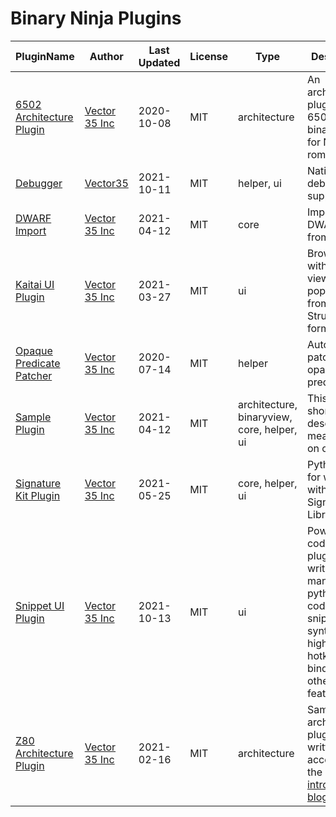 # Binary Ninja Plugins

| PluginName | Author | Last Updated | License | Type | Description |
|------------|--------|--------------|---------|----------|-------------|
|[6502 Architecture Plugin](https://github.com/Vector35/6502)|[Vector 35 Inc](https://github.com/Vector35)|2020-10-08|MIT|architecture|An architecture plugin for 6502 and binary view for NES roms.|
|[Debugger](https://github.com/Vector35/debugger)|[Vector35](https://github.com/Vector35)|2021-10-11|MIT|helper, ui|Native debugger support|
|[DWARF Import](https://github.com/Vector35/dwarf_import)|[Vector 35 Inc](https://github.com/Vector35)|2021-04-12|MIT|core|Imports DWARF Info from ELFs|
|[Kaitai UI Plugin](https://github.com/Vector35/kaitai)|[Vector 35 Inc](https://github.com/Vector35)|2021-03-27|MIT|ui|Browse hex with a tree view populated from Kaitai Struct formats.|
|[Opaque Predicate Patcher](https://github.com/Vector35/OpaquePredicatePatcher)|[Vector 35 Inc](https://github.com/Vector35)|2020-07-14|MIT|helper|Automatically patch opaque predicates|
|[Sample Plugin](https://github.com/Vector35/sample_plugin)|[Vector 35 Inc](https://github.com/Vector35)|2021-04-12|MIT|architecture, binaryview, core, helper, ui|This is a short description meant to fit on one line.|
|[Signature Kit Plugin](https://github.com/Vector35/sigkit)|[Vector 35 Inc](https://github.com/Vector35)|2021-05-25|MIT|core, helper, ui|Python tools for working with Signature Libraries|
|[Snippet UI Plugin](https://github.com/Vector35/snippets)|[Vector 35 Inc](https://github.com/Vector35)|2021-10-13|MIT|ui|Powerful code-editing plugin for writing and managing python code-snippets with syntax highlightingd, hotkey binding and other features|
|[Z80 Architecture Plugin](https://github.com/Vector35/Z80)|[Vector 35 Inc](https://github.com/Vector35)|2021-02-16|MIT|architecture|Sample Z80 architecture plugin written to accompany the <a href='https://binary.ninja/2020/01/08/guide-to-architecture-plugins-part1.html'>introductory blog post</a>.|
